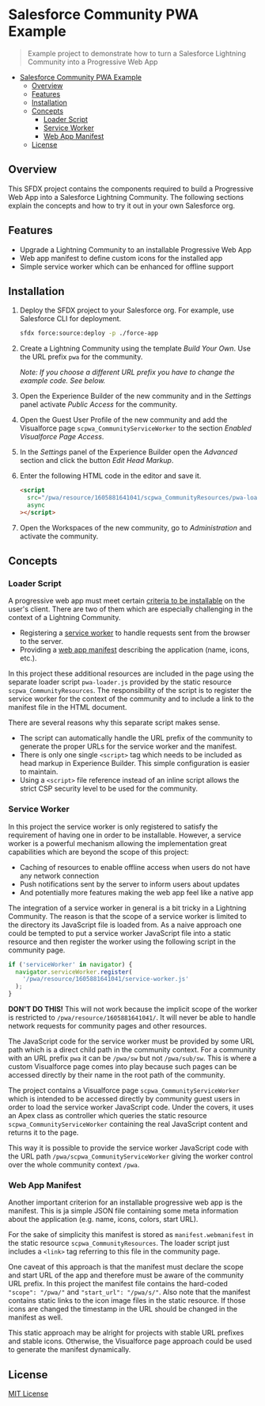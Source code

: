 # Salesforce Community PWA Example

> Example project to demonstrate how to turn a Salesforce Lightning Community into a Progressive Web App

- [Salesforce Community PWA Example](#salesforce-community-pwa-example)
  - [Overview](#overview)
  - [Features](#features)
  - [Installation](#installation)
  - [Concepts](#concepts)
    - [Loader Script](#loader-script)
    - [Service Worker](#service-worker)
    - [Web App Manifest](#web-app-manifest)
  - [License](#license)

## Overview

This SFDX project contains the components required to build a Progressive Web App into a Salesforce Lightning Community. The following sections explain the concepts and how to try it out in your own Salesforce org.

## Features

- Upgrade a Lightning Community to an installable Progressive Web App
- Web app manifest to define custom icons for the installed app
- Simple service worker which can be enhanced for offline support

## Installation

1. Deploy the SFDX project to your Salesforce org. For example, use Salesforce CLI for deployment.

   ```bash
   sfdx force:source:deploy -p ./force-app
   ```

2. Create a Lightning Community using the template _Build Your Own_. Use the URL prefix `pwa` for the community.

   _Note: If you choose a different URL prefix you have to change the example code. See below._

3. Open the Experience Builder of the new community and in the _Settings_ panel activate _Public Access_ for the community.
4. Open the Guest User Profile of the new community and add the Visualforce page `scpwa_CommunityServiceWorker` to the section _Enabled Visualforce Page Access_.
5. In the _Settings_ panel of the Experience Builder open the _Advanced_ section and click the button _Edit Head Markup_.
6. Enter the following HTML code in the editor and save it.

   ```html
   <script
     src="/pwa/resource/1605881641041/scpwa_CommunityResources/pwa-loader.js"
     async
   ></script>
   ```

7. Open the Workspaces of the new community, go to _Administration_ and activate the community.

## Concepts

### Loader Script

A progressive web app must meet certain [criteria to be installable](https://web.dev/install-criteria/) on the user's client. There are two of them which are especially challenging in the context of a Lightning Community.

- Registering a [service worker](https://web.dev/offline-fallback-page/) to handle requests sent from the browser to the server.
- Providing a [web app manifest](https://web.dev/add-manifest/) describing the application (name, icons, etc.).

In this project these additional resources are included in the page using the separate loader script `pwa-loader.js` provided by the static resource `scpwa_CommunityResources`. The responsibility of the script is to register the service worker for the context of the community and to include a link to the manifest file in the HTML document.

There are several reasons why this separate script makes sense.

- The script can automatically handle the URL prefix of the community to generate the proper URLs for the service worker and the manifest.
- There is only one single `<script>` tag which needs to be included as head markup in Experience Builder. This simple configuration is easier to maintain.
- Using a `<script>` file reference instead of an inline script allows the strict CSP security level to be used for the community.

### Service Worker

In this project the service worker is only registered to satisfy the requirement of having one in order to be installable. However, a service worker is a powerful mechanism allowing the implementation great capabilities which are beyond the scope of this project:

- Caching of resources to enable offline access when users do not have any network connection
- Push notifications sent by the server to inform users about updates
- And potentially more features making the web app feel like a native app

The integration of a service worker in general is a bit tricky in a Lightning Community. The reason is that the scope of a service worker is limited to the directory its JavaScript file is loaded from. As a naive approach one could be tempted to put a service worker JavaScript file into a static resource and then register the worker using the following script in the community page.

```javascript
if ('serviceWorker' in navigator) {
  navigator.serviceWorker.register(
    '/pwa/resource/1605881641041/service-worker.js'
  );
}
```

**DON'T DO THIS!** This will not work because the implicit scope of the worker is restricted to `/pwa/resource/1605881641041/`. It will never be able to handle network requests for community pages and other resources.

The JavaScript code for the service worker must be provided by some URL path which is a direct child path in the community context. For a community with an URL prefix `pwa` it can be `/pwa/sw` but not `/pwa/sub/sw`. This is where a custom Visualforce page comes into play because such pages can be accessed directly by their name in the root path of the community.

The project contains a Visualforce page `scpwa_CommunityServiceWorker` which is intended to be accessed directly by community guest users in order to load the service worker JavaScript code. Under the covers, it uses an Apex class as controller which queries the static resource `scpwa_CommunityServiceWorker` containing the real JavaScript content and returns it to the page.

This way it is possible to provide the service worker JavaScript code with the URL path `/pwa/scpwa_CommunityServiceWorker` giving the worker control over the whole community context `/pwa`.

### Web App Manifest

Another important criterion for an installable progressive web app is the manifest. This is ja simple JSON file containing some meta information about the application (e.g. name, icons, colors, start URL).

For the sake of simplicity this manifest is stored as `manifest.webmanifest` in the static resource `scpwa_CommunityResources`. The loader script just includes a `<link>` tag referring to this file in the community page.

One caveat of this approach is that the manifest must declare the scope and start URL of the app and therefore must be aware of the community URL prefix. In this project the manifest file contains the hard-coded `"scope": "/pwa/"` and `"start_url": "/pwa/s/"`. Also note that the manifest contains static links to the icon image files in the static resource. If those icons are changed the timestamp in the URL should be changed in the manifest as well.

This static approach may be alright for projects with stable URL prefixes and stable icons. Otherwise, the Visualforce page approach could be used to generate the manifest dynamically.

## License

[MIT License](https://opensource.org/licenses/MIT)
